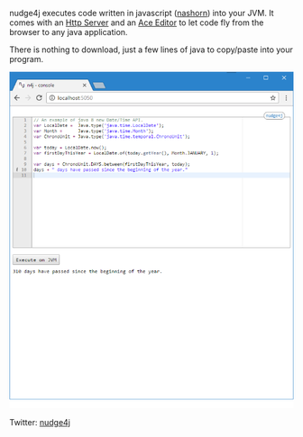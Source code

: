 nudge4j executes code written in javascript (<a href='http://www.oracle.com/technetwork/articles/java/jf14-nashorn-2126515.html'>nashorn</a>) into your JVM. It comes with an <a href='http://docs.oracle.com/javase/8/docs/jre/api/net/httpserver/spec/com/sun/net/httpserver/package-summary.html'>Http Server</a> and an <a href='https://ace.c9.io'>Ace Editor</a> to let code fly from the browser to any java application.

There is nothing to download, just a few lines of java to copy/paste into your program.


![nudge4j web console](nudge4j.console.png "nudge4j web console in action")

Twitter: <a href='https://twitter.com/nudge4jofficial'>nudge4j</a>

